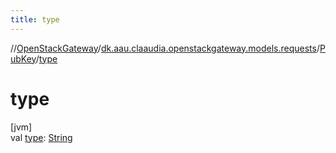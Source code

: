 ```yaml
---
title: type
---
```

//[OpenStackGateway](../../../index.html)/[dk.aau.claaudia.openstackgateway.models.requests](../index.html)/[PubKey](index.html)/[type](type.html)



# type



[jvm]\
val [type](type.html): [String](https://kotlinlang.org/api/latest/jvm/stdlib/kotlin/-string/index.html)





